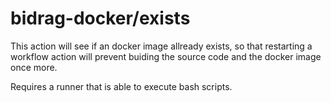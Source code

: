 # bidrag-docker/exists

This action will see if an docker image allready exists, so that
restarting a workflow action will prevent buiding the source code
and the docker image once more.

Requires a runner that is able to execute bash scripts.
